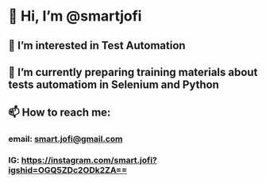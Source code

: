# 👋 Hi, I’m @smartjofi
## 👀 I’m interested in Test Automation
## 🌱 I’m currently preparing training materials about tests automatiom in Selenium and Python
## 📫 How to reach me:
### email: smart.jofi@gmail.com
### IG: https://instagram.com/smart.jofi?igshid=OGQ5ZDc2ODk2ZA==
